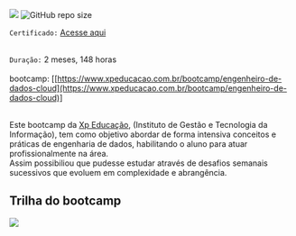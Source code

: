 [![](https://img.shields.io/badge/made%20by-jair-blue)](https://www.linkedin.com/in/jairengdados/)
![GitHub repo size](https://img.shields.io/badge/-engenheiro%20de%20dados-green)

`Certificado:` [Acesse aqui](https://github.com/Jair-pc/XP_Educacao_IGTI-2022-8A-Bootcamp-Engenheiro_de_Dados_Cloud/blob/master/Engenheiro%20de%20Dados%20Cloud%20-%20Xpe.jpg)
</br></br>

`Duração:` 2 meses, 148 horas
</br></br>
bootcamp: [[https://www.xpeducacao.com.br/bootcamp/engenheiro-de-dados-cloud](https://www.xpeducacao.com.br/bootcamp/engenheiro-de-dados-cloud)]
</br></br>



Este bootcamp da [Xp Educação](https://www.xpeducacao.com.br/), (Instituto de Gestão e Tecnologia da Informação), tem como objetivo abordar de forma intensiva conceitos e práticas de engenharia de dados, habilitando o aluno para atuar profissionalmente na área.</br>
Assim possibiliou que pudesse estudar através de desafios semanais sucessivos que evoluem em complexidade e abrangência.


## Trilha do bootcamp

![](https://github.com/Jair-pc/Bootcamp-Engenheiro_de_Dados-IGTI/blob/master/Trilha%20Engenharia%20de%20Dados.png)

